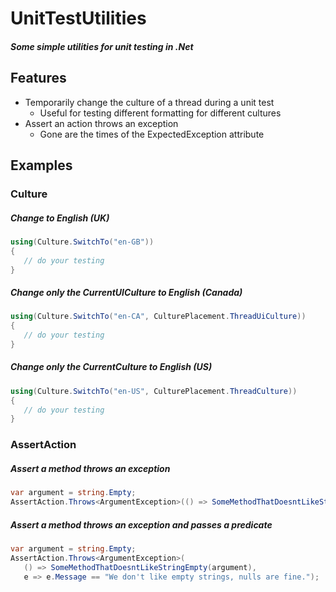 # UnitTestUtilities

##### Some simple utilities for unit testing in .Net

## Features

* Temporarily change the culture of a thread during a unit test
  * Useful for testing different formatting for different cultures
* Assert an action throws an exception
  * Gone are the times of the ExpectedException attribute

## Examples

### Culture

##### Change to English (UK)
 ```c#
 using(Culture.SwitchTo("en-GB"))
 {
	// do your testing
 }
 ```

##### Change only the CurrentUICulture to English (Canada)
 ```c#
 using(Culture.SwitchTo("en-CA", CulturePlacement.ThreadUiCulture))
 {
	// do your testing
 }
 ```

##### Change only the CurrentCulture to English (US)
 ```c#
 using(Culture.SwitchTo("en-US", CulturePlacement.ThreadCulture))
 {
	// do your testing
 }
 ```
 
### AssertAction

##### Assert a method throws an exception
 ```c#
 var argument = string.Empty;
 AssertAction.Throws<ArgumentException>(() => SomeMethodThatDoesntLikeStringEmpty(argument));
 ```
 
##### Assert a method throws an exception and passes a predicate
 ```c#
 var argument = string.Empty;
 AssertAction.Throws<ArgumentException>(
	() => SomeMethodThatDoesntLikeStringEmpty(argument), 
	e => e.Message == "We don't like empty strings, nulls are fine.");
 ```